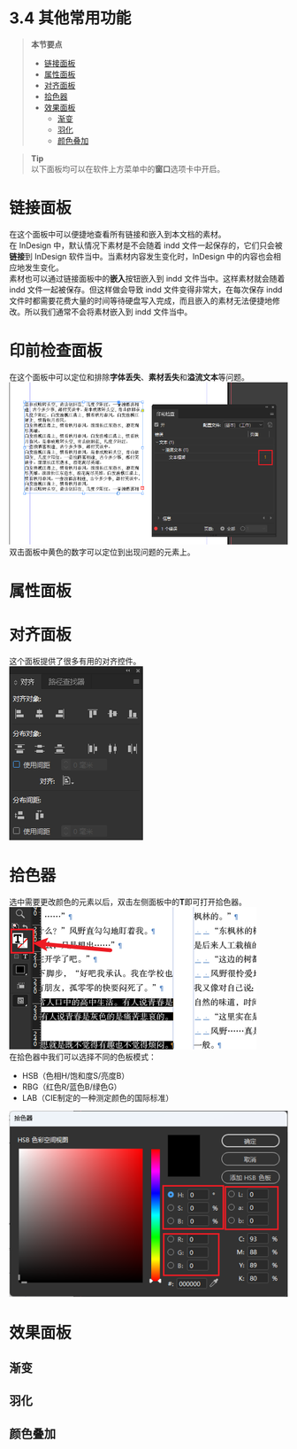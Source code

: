# 3.4 其他常用功能

> **本节要点**
> - [链接面板](#链接面板)
> - [属性面板](#属性面板)
> - [对齐面板](#对齐面板)
> - [拾色器](#拾色器)
> - [效果面板](#效果面板)
> 	- [渐变](##渐变)
> 	- [羽化](##羽化)
> 	- [颜色叠加](##颜色叠加)

> **Tip**  
> 以下面板均可以在软件上方菜单中的**窗口**选项卡中开启。

# 链接面板
在这个面板中可以便捷地查看所有链接和嵌入到本文档的素材。  
在 InDesign 中，默认情况下素材是不会随着 indd 文件一起保存的，它们只会被**链接**到 InDesign 软件当中。当素材内容发生变化时，InDesign 中的内容也会相应地发生变化。  
素材也可以通过链接面板中的**嵌入**按钮嵌入到 indd 文件当中。这样素材就会随着 indd 文件一起被保存。但这样做会导致 indd 文件变得非常大，在每次保存 indd 文件时都需要花费大量的时间等待硬盘写入完成，而且嵌入的素材无法便捷地修改。所以我们通常不会将素材嵌入到 indd 文件当中。

# 印前检查面板
在这个面板中可以定位和排除**字体丢失**、**素材丢失**和**溢流文本**等问题。
![](../data/Pasted%20image%2020230501171751.png)
双击面板中黄色的数字可以定位到出现问题的元素上。

# 属性面板


# 对齐面板
这个面板提供了很多有用的对齐控件。  
![](../data/Pasted%20image%2020230502180115.png)

# 拾色器
选中需要更改颜色的元素以后，双击左侧面板中的**T**即可打开拾色器。  
![](../data/Pasted%20image%2020230502180300.png)  
在拾色器中我们可以选择不同的色板模式：
- HSB（色相H/饱和度S/亮度B）
- RBG（红色R/蓝色B/绿色G）
- LAB（CIE制定的一种测定颜色的国际标准）  

![](../data/Pasted%20image%2020230502180614.png)
# 效果面板

## 渐变

## 羽化

## 颜色叠加
